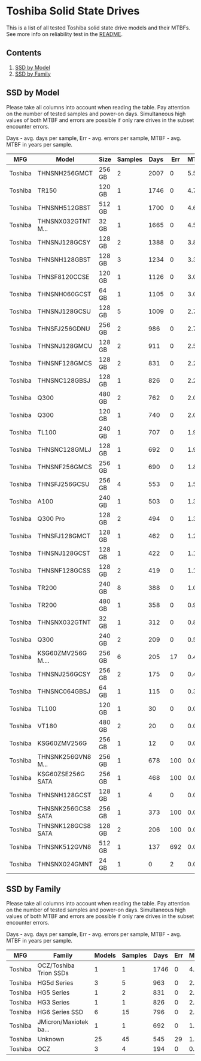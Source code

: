 Toshiba Solid State Drives
==========================

This is a list of all tested Toshiba solid state drive models and their MTBFs. See
more info on reliability test in the [README](https://github.com/bsdhw/SMART).

Contents
--------

1. [ SSD by Model  ](#ssd-by-model)
2. [ SSD by Family ](#ssd-by-family)

SSD by Model
------------

Please take all columns into account when reading the table. Pay attention on the
number of tested samples and power-on days. Simultaneous high values of both MTBF
and errors are possible if only rare drives in the subset encounter errors.

Days - avg. days per sample,
Err  - avg. errors per sample,
MTBF - avg. MTBF in years per sample.

| MFG       | Model              | Size   | Samples | Days  | Err   | MTBF |
|-----------|--------------------|--------|---------|-------|-------|------|
| Toshiba   | THNSNH256GMCT      | 256 GB | 2       | 2007  | 0     | 5.50   |
| Toshiba   | TR150              | 120 GB | 1       | 1746  | 0     | 4.79   |
| Toshiba   | THNSNH512GBST      | 512 GB | 1       | 1700  | 0     | 4.66   |
| Toshiba   | THNSNX032GTNT M... | 32 GB  | 1       | 1665  | 0     | 4.56   |
| Toshiba   | THNSNJ128GCSY      | 128 GB | 2       | 1388  | 0     | 3.80   |
| Toshiba   | THNSNH128GBST      | 128 GB | 3       | 1234  | 0     | 3.38   |
| Toshiba   | THNSF8120CCSE      | 120 GB | 1       | 1126  | 0     | 3.09   |
| Toshiba   | THNSNH060GCST      | 64 GB  | 1       | 1105  | 0     | 3.03   |
| Toshiba   | THNSNJ128GCSU      | 128 GB | 5       | 1009  | 0     | 2.77   |
| Toshiba   | THNSFJ256GDNU      | 256 GB | 2       | 986   | 0     | 2.70   |
| Toshiba   | THNSNJ128GMCU      | 128 GB | 2       | 911   | 0     | 2.50   |
| Toshiba   | THNSNF128GMCS      | 128 GB | 2       | 831   | 0     | 2.28   |
| Toshiba   | THNSNC128GBSJ      | 128 GB | 1       | 826   | 0     | 2.26   |
| Toshiba   | Q300               | 480 GB | 2       | 762   | 0     | 2.09   |
| Toshiba   | Q300               | 120 GB | 1       | 740   | 0     | 2.03   |
| Toshiba   | TL100              | 240 GB | 1       | 707   | 0     | 1.94   |
| Toshiba   | THNSNC128GMLJ      | 128 GB | 1       | 692   | 0     | 1.90   |
| Toshiba   | THNSNF256GMCS      | 256 GB | 1       | 690   | 0     | 1.89   |
| Toshiba   | THNSFJ256GCSU      | 256 GB | 4       | 553   | 0     | 1.52   |
| Toshiba   | A100               | 240 GB | 1       | 503   | 0     | 1.38   |
| Toshiba   | Q300 Pro           | 128 GB | 2       | 494   | 0     | 1.35   |
| Toshiba   | THNSFJ128GMCT      | 128 GB | 1       | 462   | 0     | 1.27   |
| Toshiba   | THNSNJ128GCST      | 128 GB | 1       | 422   | 0     | 1.16   |
| Toshiba   | THNSNF128GCSS      | 128 GB | 2       | 419   | 0     | 1.15   |
| Toshiba   | TR200              | 240 GB | 8       | 388   | 0     | 1.07   |
| Toshiba   | TR200              | 480 GB | 1       | 358   | 0     | 0.98   |
| Toshiba   | THNSNX032GTNT      | 32 GB  | 1       | 312   | 0     | 0.86   |
| Toshiba   | Q300               | 240 GB | 2       | 209   | 0     | 0.57   |
| Toshiba   | KSG60ZMV256G M.... | 256 GB | 6       | 205   | 17    | 0.48   |
| Toshiba   | THNSNJ256GCSY      | 256 GB | 2       | 175   | 0     | 0.48   |
| Toshiba   | THNSNC064GBSJ      | 64 GB  | 1       | 115   | 0     | 0.32   |
| Toshiba   | TL100              | 120 GB | 1       | 30    | 0     | 0.08   |
| Toshiba   | VT180              | 480 GB | 2       | 20    | 0     | 0.06   |
| Toshiba   | KSG60ZMV256G       | 256 GB | 1       | 12    | 0     | 0.03   |
| Toshiba   | THNSNK256GVN8 M... | 256 GB | 1       | 678   | 100   | 0.02   |
| Toshiba   | KSG60ZSE256G SATA  | 256 GB | 1       | 468   | 100   | 0.01   |
| Toshiba   | THNSNH128GCST      | 128 GB | 1       | 4     | 0     | 0.01   |
| Toshiba   | THNSNK256GCS8 SATA | 256 GB | 1       | 373   | 100   | 0.01   |
| Toshiba   | THNSNK128GCS8 SATA | 128 GB | 2       | 206   | 100   | 0.01   |
| Toshiba   | THNSNK512GVN8      | 512 GB | 1       | 137   | 692   | 0.00   |
| Toshiba   | THNSNX024GMNT      | 24 GB  | 1       | 0     | 2     | 0.00   |

SSD by Family
-------------

Please take all columns into account when reading the table. Pay attention on the
number of tested samples and power-on days. Simultaneous high values of both MTBF
and errors are possible if only rare drives in the subset encounter errors.

Days - avg. days per sample,
Err  - avg. errors per sample,
MTBF - avg. MTBF in years per sample.

| MFG       | Family                 | Models | Samples | Days  | Err   | MTBF |
|-----------|------------------------|--------|---------|-------|-------|------|
| Toshiba   | OCZ/Toshiba Trion SSDs | 1      | 1       | 1746  | 0     | 4.79   |
| Toshiba   | HG5d Series            | 3      | 5       | 963   | 0     | 2.64   |
| Toshiba   | HG5 Series             | 1      | 2       | 831   | 0     | 2.28   |
| Toshiba   | HG3 Series             | 1      | 1       | 826   | 0     | 2.26   |
| Toshiba   | HG6 Series SSD         | 6      | 15      | 796   | 0     | 2.18   |
| Toshiba   | JMicron/Maxiotek ba... | 1      | 1       | 692   | 0     | 1.90   |
| Toshiba   | Unknown                | 25     | 45      | 545   | 29    | 1.36   |
| Toshiba   | OCZ                    | 3      | 4       | 194   | 0     | 0.53   |
